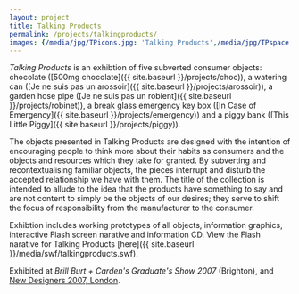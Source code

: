 ```yaml
---
layout: project
title: Talking Products
permalink: /projects/talkingproducts/
images: {/media/jpg/TPicons.jpg: 'Talking Products',/media/jpg/TPspace.jpg: 'Talking Products',/media/jpg/TPscreen.jpg: 'Talking Products',/media/jpg/TPcd.jpg: 'Talking Products',}
---
```

_Talking Products_ is an exhibtion of five subverted consumer objects:
chocolate ([500mg chocolate]({{ site.baseurl }}/projects/choc)),
a watering can ([Je ne suis pas un arossoir]({{ site.baseurl }}/projects/arossoir)),
a garden hose pipe ([Je ne suis pas un robient]({{ site.baseurl }}/projects/robinet)),
a break glass emergency key box ([In Case of Emergency]({{ site.baseurl }}/projects/emergency)) and
a piggy bank ([This Little Piggy]({{ site.baseurl }}/projects/piggy)).

The objects presented in Talking Products are designed with the intention of encouraging people to think more about their habits as consumers and the objects and resources which they take for granted. By subverting and recontextualising familiar objects, the pieces interrupt and disturb the accepted relationship we have with them. The title of the collection is intended to allude to the idea that the products have something to say and are not content to simply be the objects of our desires; they serve to shift the focus of responsibility from the manufacturer to the consumer.

Exhibtion includes working prototypes of all objects, information graphics, interactive Flash screen narative and information CD.  View the Flash narative for Talking Products [here]({{ site.baseurl }}/media/swf/talkingproducts.swf).

Exhibited at _Brill Burt + Carden's Graduate's Show 2007_ (Brighton), and [New Designers 2007, London](http://www.core77.com/blog/education/u_of_brighton_london_new_designers_sneak_preview_6574.asp).
